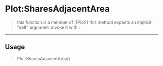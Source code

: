 # Plot:SharesAdjacentArea
> this function is a member of [[Plot]]
> this method expects an implicit "self" argument. invoke it with `:`
-----
## Usage
> Plot:SharesAdjacentArea()
